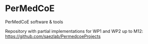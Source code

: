 # PerMedCoE
PerMedCoE software &amp; tools

Repository with partial implementations for WP1 and WP2 up to M12: https://github.com/saezlab/PermedcoeProjects
